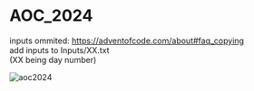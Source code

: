 # AOC_2024

inputs ommited: https://adventofcode.com/about#faq_copying
<br>add inputs to Inputs/XX.txt
<br>(XX being day number)

![aoc2024](https://github.com/user-attachments/assets/530ea502-ee2a-4001-a638-77ce6fe42144)
